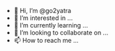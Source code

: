 - 👋 Hi, I’m @go2yatra
- 👀 I’m interested in ...
- 🌱 I’m currently learning ...
- 💞️ I’m looking to collaborate on ...
- 📫 How to reach me ...

<!---
go2yatra/go2yatra is a ✨ special ✨ repository because its `README.md` (this file) appears on your GitHub profile.
You can click the Preview link to take a look at your changes.
--->
